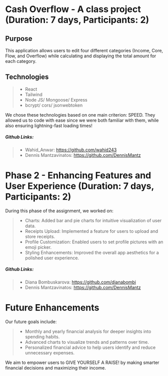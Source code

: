 # Cash Overflow - A class project (Duration: 7 days, Participants: 2)

## Purpose
This application allows users to edit four different categories (Income, Core, Flow, and Overflow) while calculating and displaying the total amount for each category.

## Technologies
> - React
> - Tailwind
> - Node JS/ Mongoose/ Express
> - bcrypt/ cors/ jsonwebtoken

We chose these technologies based on one main criterion: SPEED. They allowed us to code with ease since we were both familiar with them, while also ensuring lightning-fast loading times!


##### Github Links:
> - Wahid_Anwar: https://github.com/wahid243
> - Dennis Mantzavinatos: https://github.com/DennisMantz

# Phase 2 - Enhancing Features and User Experience (Duration: 7 days, Participants: 2)

During this phase of the assignment, we worked on:
> - Charts: Added bar and pie charts for intuitive visualization of user data.
> - Receipts Upload: Implemented a feature for users to upload and store receipts.
> - Profile Customization: Enabled users to set profile pictures with an emoji picker.
> - Styling Enhancements: Improved the overall app aesthetics for a polished user experience.

##### Github Links:
> - Diana Bombuskarova: https://github.com/dianabombi
> - Dennis Mantzavinatos: https://github.com/DennisMantz

# Future Enhancements
Our future goals include:
> - Monthly and yearly financial analysis for deeper insights into spending habits.
> - Advanced charts to visualize trends and patterns over time.
> - Personalized financial advice to help users identify and reduce unnecessary expenses.

We aim to empower users to GIVE YOURSELF A RAISE! by making smarter financial decisions and maximizing their income.
